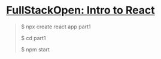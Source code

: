 # [FullStackOpen: Intro to React](https://fullstackopen.com/en/part1) 

> <p>$ npx create react app part1</p>
> <p>$ cd part1</p>
> <p>$ npm start</p>
